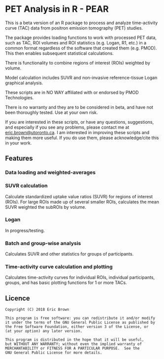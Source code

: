 # PET Analysis in R - PEAR


This is a beta version of an R package to process and analyze time-activity curve (TAC) data from positron emission tomography (PET) studies.

The package provides loading functions to work with processed PET data, such as TAC, ROI volumes and ROI statistics (e.g. Logan, R1, etc.) in a common format regardless of the software that created them (e.g. PMOD). This then enables subsequent statistical calculations.

There is functionality to combine regions of interest (ROIs) weighted by volume.

Model calculation includes SUVR and non-invasive reference-tissue Logan graphical analysis. 

These scripts are in NO WAY affiliated with or endorsed by PMOD Technologies. 

There is no warranty and they are to be considered in beta, and have not been thoroughly tested. Use at your own risk.

If you are interested in these scripts, or have any questions, suggestions, and especially if you see any problems, please contact me at eric.brown@utoronto.ca. I am interested in improving these scripts and making them more useful. If you 
do use them, please acknowledge/cite this in your work.

## Features

### Data loading and weighted-averages

### SUVR calculation

Calculate standardized uptake value ratios (SUVR) for regions of interest 
(ROIs). For large ROIs made up of several smaller ROIs, calculates the mean SUVR 
weighted the subROIs by volume.

### Logan 

In progress/testing.

### Batch and group-wise analysis

Calculates SUVR and other statistics for groups of participants.

### Time-activity curve calculation and plotting

Calculates time-activity curves for individual ROIs, individual participants, 
groups, and has basic plotting functions for 1 or more TACs.


## Licence

    Copyright (C) 2018 Eric Brown

    This program is free software: you can redistribute it and/or modify
    it under the terms of the GNU General Public License as published by
    the Free Software Foundation, either version 3 of the License, or
    (at your option) any later version.

    This program is distributed in the hope that it will be useful,
    but WITHOUT ANY WARRANTY; without even the implied warranty of
    MERCHANTABILITY or FITNESS FOR A PARTICULAR PURPOSE.  See the
    GNU General Public License for more details.
